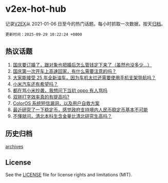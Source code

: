 # v2ex-hot-hub

 记录[V2EX](https://www.v2ex.com/)从 2021-01-06 日至今的热门话题。每小时抓取一次数据，按天[归档](archives)。

`更新时间：2025-09-29 10:22:24 +0800`

## 热议话题

1. [国庆要订婚了，跟对象也把婚后怎么管钱定下来了（虽然也没多少...）](https://www.v2ex.com/t/1162337)
1. [国庆第一次开车上高速回家，有什么需要注意的吗？](https://www.v2ex.com/t/1162326)
1. [大家能接受 25 年全新油车，因为车机太烂还需要使用手机支架导航吗？](https://www.v2ex.com/t/1162297)
1. [小米汽车还有希望吗？](https://www.v2ex.com/t/1162383)
1. [都在骂小米抄袭，我想问下当初 oppo 有人骂吗](https://www.v2ex.com/t/1162447)
1. [双拼打字效率真的有提高吗?](https://www.v2ex.com/t/1162443)
1. [ColorOS 系统短信漏洞，以及用户自救方案](https://www.v2ex.com/t/1162349)
1. [最近研究了一下稳定币，感觉政府支持境内人民币稳定币基本不可能](https://www.v2ex.com/t/1162323)
1. [不懂就问，清北本科生含金量比清北研究生高吗？](https://www.v2ex.com/t/1162380)

## 历史归档

[archives](archives)

## License

See the [LICENSE](LICENSE) file for license rights and limitations (MIT).
